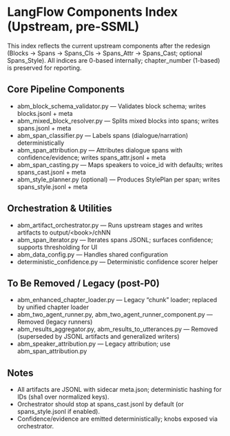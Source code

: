 # LangFlow Components Index (Upstream, pre-SSML)

This index reflects the current upstream components after the redesign (Blocks → Spans → Spans_Cls → Spans_Attr → Spans_Cast; optional Spans_Style). All indices are 0-based internally; chapter_number (1-based) is preserved for reporting.

## Core Pipeline Components

- abm_block_schema_validator.py — Validates block schema; writes blocks.jsonl + meta
- abm_mixed_block_resolver.py — Splits mixed blocks into spans; writes spans.jsonl + meta
- abm_span_classifier.py — Labels spans (dialogue/narration) deterministically
- abm_span_attribution.py — Attributes dialogue spans with confidence/evidence; writes spans_attr.jsonl + meta
- abm_span_casting.py — Maps speakers to voice_id with defaults; writes spans_cast.jsonl + meta
- abm_style_planner.py (optional) — Produces StylePlan per span; writes spans_style.jsonl + meta

## Orchestration & Utilities

- abm_artifact_orchestrator.py — Runs upstream stages and writes artifacts to output/\<book>/chNN
- abm_span_iterator.py — Iterates spans JSONL; surfaces confidence; supports thresholding for UI
- abm_data_config.py — Handles shared configuration
- deterministic_confidence.py — Deterministic confidence scorer helper

## To Be Removed / Legacy (post-P0)

- abm_enhanced_chapter_loader.py — Legacy “chunk” loader; replaced by unified chapter loader
- abm_two_agent_runner.py, abm_two_agent_runner_component.py — Removed (legacy runners)
- abm_results_aggregator.py, abm_results_to_utterances.py — Removed (superseded by JSONL artifacts and generalized writers)
- abm_speaker_attribution.py — Legacy attribution; use abm_span_attribution.py

## Notes

- All artifacts are JSONL with sidecar meta.json; deterministic hashing for IDs (sha1 over normalized keys).
- Orchestrator should stop at spans_cast.jsonl by default (or spans_style.jsonl if enabled).
- Confidence/evidence are emitted deterministically; knobs exposed via orchestrator.
